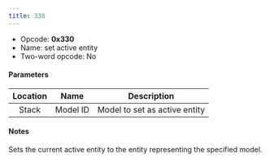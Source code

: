 ```yaml
---
title: 330
---
```


- Opcode: **0x330**
- Name: set active entity
- Two-word opcode: No

#### Parameters

| Location |   Name   |          Description          |
|:--------:|:--------:|:-----------------------------:|
|  Stack   | Model ID | Model to set as active entity |

#### Notes

Sets the current active entity to the entity representing the specified model.

